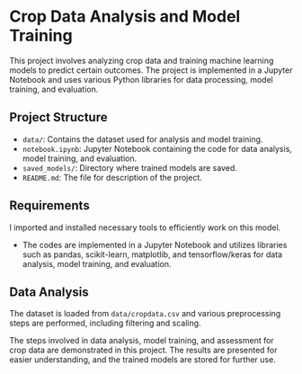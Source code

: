 # Crop Data Analysis and Model Training

This project involves analyzing crop data and training machine learning models to predict certain outcomes. The project is implemented in a Jupyter Notebook and uses various Python libraries for data processing, model training, and evaluation.

## Project Structure

- `data/`: Contains the dataset used for analysis and model training.
- `notebook.ipynb`: Jupyter Notebook containing the code for data analysis, model training, and evaluation.
- `saved_models/`: Directory where trained models are saved.
- `README.md`: The file for description of the project.

## Requirements

I imported and installed necessary tools to efficiently work on this model.

- The codes are implemented in a Jupyter Notebook and utilizes libraries such as pandas, scikit-learn, matplotlib, and tensorflow/keras for data analysis, model training, and evaluation.

## Data Analysis

The dataset is loaded from `data/cropdata.csv` and various preprocessing steps are performed, including filtering and scaling.

The steps involved in data analysis, model training, and assessment for crop data are demonstrated in this project. The results are presented for easier understanding, and the trained models are stored for further use.
